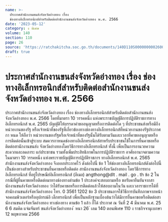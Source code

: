 ```yaml
---
name: >-
  ประกาศสำนักงานขนส่งจังหวัดอ่างทอง เรื่อง
  ช่องทางอิเล็กทรอนิกส์สำหรับติดต่อสำนักงานขนส่งจังหวัดอ่างทอง พ.ศ. 2566
date: '2023-05-12'
category: ง พิเศษ
volume: 140
section: 110
page: 26
source: 'https://ratchakitcha.soc.go.th/documents/140D110S0000000002600.pdf'
draft: true
---
```


# ประกาศสำนักงานขนส่งจังหวัดอ่างทอง เรื่อง ช่องทางอิเล็กทรอนิกส์สำหรับติดต่อสำนักงานขนส่งจังหวัดอ่างทอง พ.ศ. 2566

ประกาศสำนักงานขนส่งจังหวัดอ่างทอง เรื่อง ช่องทางอิเล็กทรอนิกส์สำหรับติดต่อสำนักงานขนส่งจังหวัดอ่างทอง พ.ศ. 2566 โดยที่มาตรา 10 วรรคหนึ่ง แห่งพระราชบัญญัติการปฏิบัติราชการทางอิเล็กทรอนิกส์ พ.ศ. 2565 บัญญัติให้บรรดาคำขออนุญาตหรือการติดต่อใด ๆ ที่ประชาชนส่งหรือมีถึงหน่วยงานของรัฐ หรือเจ้าหน้าที่ของรัฐที่เกี่ยวข้องทางช่องทางอิเล็กทรอนิกส์ที่หน่วยงานของรัฐประกาศกา หนด ให้ถือว่า หน่วยงานของรัฐหรือเจ้าหน้าที่ของรัฐนั้นได้รับตามวันและเวลาที่คาขออนุญาตหรือการติดต่อนั้นเข้าสู่ระบบ สมควรกาหนดช่องทางอิเล็กทรอนิกส์สาหรับประชาชนใช้ในการยื่นคาขอหรือติดต่อสานักงานขนส่ง จังหวัดอ่างทองโดยวิธีการทางอิเล็กทรอนิกส์ ทั้งนี้ เพื่อเป็นการอานวยความสะดวกและลดภาระ แก่ประชาชน รวมทั้งเพิ่มประสิทธิภาพในการปฏิบัติราชการ อาศัยอานาจตามความในมาตรา 10 วรรคหนึ่ง แห่งพระราชบัญญัติการปฏิบัติราชการ ทางอิเล็กทรอนิกส์ พ.ศ. 2565 สำนักงานขนส่งจังหวัดอ่างทอง จึงออกประกาศไว้ ดังต่อไปนี้ ข้อ 1 ให้ช่องทางอิเล็กทรอนิกส์ดังต่อไปนี้ เป็นช่องทางสำหรับประชาชนยื่นคาขอหรือติดต่อ สานักงานขนส่งจังหวัดอ่างทอง โดยวิธีการทางอิเล็กทรอนิกส์ ที่อยู่ไปรษณีย์อิเล็กทรอนิกส์ (อีเมล) angthong@dlt . mail . go . th ข้อ 2 ในกรณีที่ผู้ยื่นคาขอหรือติดต่อมาทางช่องทางตำมข้อ 1 ประสงค์จะสอบถามหรือ ขอรับคายืนยันจากสานักงานขนส่งจังหวัดอ่างทอง ว่าได้รับคาขอหรือการติดต่อแล้วให้สอบถามในวัน และเวลาราชการได้ที่ สำนักงานขนส่งจังหวัดอ่างทอง โทร. 0 3561 1202 ข้อ 3 ประชาชนอาจใช้วิธีการบันทึกภาพจากหน้าจอคอมพิวเตอร์หรืออุปกรณ์อิ เล็กทรอนิกส์ เพื่อเป็นหลักฐานเบื้องต้นว่าได้มีการยื่นคาขอหรือติดต่อสานักงานขนส่งจังหวัดอ่างทอง ทางช่องทาง ตามข้อ 1 แล้ว ก็ได้ ประกาศ ณ วันที่ 2 4 มีนาคม พ.ศ. 25 6 6 สมคิด แจ่มจันทร์ ขนส่งจังหวัดอ่างทอง ้ หนา 26 ่ เลม 140 ตอนพิเศษ 110 ง ราชกิจจานุเบกษา 12 พฤษภาคม 2566
